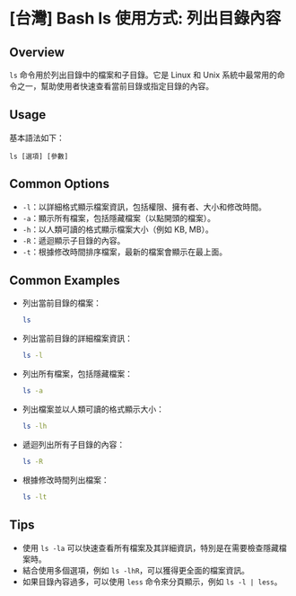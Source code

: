 # [台灣] Bash ls 使用方式: 列出目錄內容

## Overview
`ls` 命令用於列出目錄中的檔案和子目錄。它是 Linux 和 Unix 系統中最常用的命令之一，幫助使用者快速查看當前目錄或指定目錄的內容。

## Usage
基本語法如下：
```
ls [選項] [參數]
```

## Common Options
- `-l`：以詳細格式顯示檔案資訊，包括權限、擁有者、大小和修改時間。
- `-a`：顯示所有檔案，包括隱藏檔案（以點開頭的檔案）。
- `-h`：以人類可讀的格式顯示檔案大小（例如 KB, MB）。
- `-R`：遞迴顯示子目錄的內容。
- `-t`：根據修改時間排序檔案，最新的檔案會顯示在最上面。

## Common Examples
- 列出當前目錄的檔案：
  ```bash
  ls
  ```

- 列出當前目錄的詳細檔案資訊：
  ```bash
  ls -l
  ```

- 列出所有檔案，包括隱藏檔案：
  ```bash
  ls -a
  ```

- 列出檔案並以人類可讀的格式顯示大小：
  ```bash
  ls -lh
  ```

- 遞迴列出所有子目錄的內容：
  ```bash
  ls -R
  ```

- 根據修改時間列出檔案：
  ```bash
  ls -lt
  ```

## Tips
- 使用 `ls -la` 可以快速查看所有檔案及其詳細資訊，特別是在需要檢查隱藏檔案時。
- 結合使用多個選項，例如 `ls -lhR`，可以獲得更全面的檔案資訊。
- 如果目錄內容過多，可以使用 `less` 命令來分頁顯示，例如 `ls -l | less`。